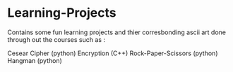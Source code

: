 # Learning-Projects
Contains some fun learning projects and thier corresbonding ascii art done through out the courses such as :

Cesear Cipher (python)
Encryption (C++)
Rock-Paper-Scissors (python)
Hangman (python)
